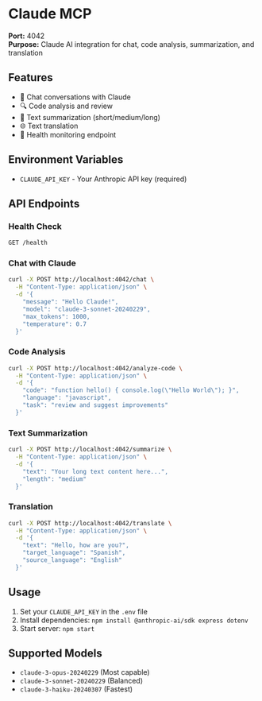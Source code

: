# Claude MCP

**Port:** 4042  
**Purpose:** Claude AI integration for chat, code analysis, summarization, and translation

## Features

- 💬 Chat conversations with Claude
- 🔍 Code analysis and review
- 📝 Text summarization (short/medium/long)
- 🌐 Text translation
- 🏥 Health monitoring endpoint

## Environment Variables

- `CLAUDE_API_KEY` - Your Anthropic API key (required)

## API Endpoints

### Health Check
```bash
GET /health
```

### Chat with Claude
```bash
curl -X POST http://localhost:4042/chat \
  -H "Content-Type: application/json" \
  -d '{
    "message": "Hello Claude!",
    "model": "claude-3-sonnet-20240229",
    "max_tokens": 1000,
    "temperature": 0.7
  }'
```

### Code Analysis
```bash
curl -X POST http://localhost:4042/analyze-code \
  -H "Content-Type: application/json" \
  -d '{
    "code": "function hello() { console.log(\"Hello World\"); }",
    "language": "javascript",
    "task": "review and suggest improvements"
  }'
```

### Text Summarization
```bash
curl -X POST http://localhost:4042/summarize \
  -H "Content-Type: application/json" \
  -d '{
    "text": "Your long text content here...",
    "length": "medium"
  }'
```

### Translation
```bash
curl -X POST http://localhost:4042/translate \
  -H "Content-Type: application/json" \
  -d '{
    "text": "Hello, how are you?",
    "target_language": "Spanish",
    "source_language": "English"
  }'
```

## Usage

1. Set your `CLAUDE_API_KEY` in the `.env` file
2. Install dependencies: `npm install @anthropic-ai/sdk express dotenv`
3. Start server: `npm start`

## Supported Models

- `claude-3-opus-20240229` (Most capable)
- `claude-3-sonnet-20240229` (Balanced)
- `claude-3-haiku-20240307` (Fastest)